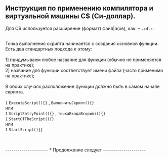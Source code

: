 Инструкция по применению компилятора и виртуальной машины C$ (Си-доллар).
-
Для C$ используется расширение (формат) файл|а(ов), как: – `.cdlr`.<br><br>

Точка выполнения скрипта начинается с создания основной функции. Есть два стандартных подхода к этому:<br>
<br>
1] придумываем любое название для функции (обычно не применяется на практике);<br>
2] название для функции соответствует имени файла (часто применимо на практике);<br>
<br>
В обоих случаях расположение функции должно быть в самом начале скрипта.<br>
<br>
```1``` ``` ExecuteScript(){} ``` , ``` ВыполнитьСкрипт(){} ``` <br>
или <br>
```1``` ``` ScriptEntryPoint(){} ``` , ``` точкаВходаВскрипт(){} ``` <br>
```1``` ``` StartOfTheScript(){} ``` <br>
или<br>
```1``` ``` StartScript(){} ```

<br>
<br>
---------------------
* Продолжение следует
---------------------
